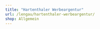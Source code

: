 ```yaml
---
title: "Hartenthaler Werbeargentur"
url: /lengau/hartenthaler-werbeargentur/
shop: Allgemein
---
```

